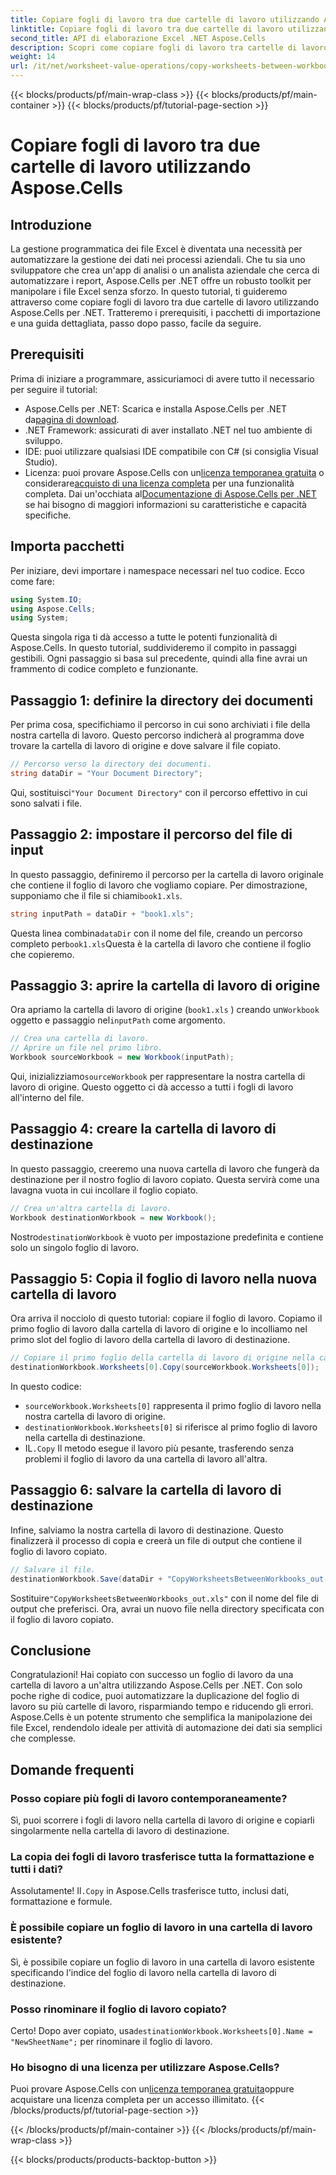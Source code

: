 ```yaml
---
title: Copiare fogli di lavoro tra due cartelle di lavoro utilizzando Aspose.Cells
linktitle: Copiare fogli di lavoro tra due cartelle di lavoro utilizzando Aspose.Cells
second_title: API di elaborazione Excel .NET Aspose.Cells
description: Scopri come copiare fogli di lavoro tra cartelle di lavoro Excel usando Aspose.Cells per .NET in questo tutorial dettagliato, passo dopo passo. Perfetto per automatizzare i processi Excel.
weight: 14
url: /it/net/worksheet-value-operations/copy-worksheets-between-workbooks/
---
```


{{< blocks/products/pf/main-wrap-class >}}
{{< blocks/products/pf/main-container >}}
{{< blocks/products/pf/tutorial-page-section >}}

# Copiare fogli di lavoro tra due cartelle di lavoro utilizzando Aspose.Cells

## Introduzione
La gestione programmatica dei file Excel è diventata una necessità per automatizzare la gestione dei dati nei processi aziendali. Che tu sia uno sviluppatore che crea un'app di analisi o un analista aziendale che cerca di automatizzare i report, Aspose.Cells per .NET offre un robusto toolkit per manipolare i file Excel senza sforzo. In questo tutorial, ti guideremo attraverso come copiare fogli di lavoro tra due cartelle di lavoro utilizzando Aspose.Cells per .NET. Tratteremo i prerequisiti, i pacchetti di importazione e una guida dettagliata, passo dopo passo, facile da seguire.
## Prerequisiti
Prima di iniziare a programmare, assicuriamoci di avere tutto il necessario per seguire il tutorial:
-  Aspose.Cells per .NET: Scarica e installa Aspose.Cells per .NET da[pagina di download](https://releases.aspose.com/cells/net/).
- .NET Framework: assicurati di aver installato .NET nel tuo ambiente di sviluppo.
- IDE: puoi utilizzare qualsiasi IDE compatibile con C# (si consiglia Visual Studio).
-  Licenza: puoi provare Aspose.Cells con un[licenza temporanea gratuita](https://purchase.aspose.com/temporary-license/) o considerare[acquisto di una licenza completa](https://purchase.aspose.com/buy) per una funzionalità completa.
 Dai un'occhiata al[Documentazione di Aspose.Cells per .NET](https://reference.aspose.com/cells/net/) se hai bisogno di maggiori informazioni su caratteristiche e capacità specifiche.
## Importa pacchetti
Per iniziare, devi importare i namespace necessari nel tuo codice. Ecco come fare:
```csharp
using System.IO;
using Aspose.Cells;
using System;
```
Questa singola riga ti dà accesso a tutte le potenti funzionalità di Aspose.Cells.
In questo tutorial, suddivideremo il compito in passaggi gestibili. Ogni passaggio si basa sul precedente, quindi alla fine avrai un frammento di codice completo e funzionante.
## Passaggio 1: definire la directory dei documenti
Per prima cosa, specifichiamo il percorso in cui sono archiviati i file della nostra cartella di lavoro. Questo percorso indicherà al programma dove trovare la cartella di lavoro di origine e dove salvare il file copiato.
```csharp
// Percorso verso la directory dei documenti.
string dataDir = "Your Document Directory";
```
 Qui, sostituisci`"Your Document Directory"` con il percorso effettivo in cui sono salvati i file.
## Passaggio 2: impostare il percorso del file di input
In questo passaggio, definiremo il percorso per la cartella di lavoro originale che contiene il foglio di lavoro che vogliamo copiare. Per dimostrazione, supponiamo che il file si chiami`book1.xls`.
```csharp
string inputPath = dataDir + "book1.xls";
```
 Questa linea combina`dataDir` con il nome del file, creando un percorso completo per`book1.xls`Questa è la cartella di lavoro che contiene il foglio che copieremo.
## Passaggio 3: aprire la cartella di lavoro di origine
Ora apriamo la cartella di lavoro di origine (`book1.xls` ) creando un`Workbook` oggetto e passaggio nel`inputPath` come argomento.
```csharp
// Crea una cartella di lavoro.
// Aprire un file nel primo libro.
Workbook sourceWorkbook = new Workbook(inputPath);
```
 Qui, inizializziamo`sourceWorkbook` per rappresentare la nostra cartella di lavoro di origine. Questo oggetto ci dà accesso a tutti i fogli di lavoro all'interno del file.
## Passaggio 4: creare la cartella di lavoro di destinazione
In questo passaggio, creeremo una nuova cartella di lavoro che fungerà da destinazione per il nostro foglio di lavoro copiato. Questa servirà come una lavagna vuota in cui incollare il foglio copiato.
```csharp
// Crea un'altra cartella di lavoro.
Workbook destinationWorkbook = new Workbook();
```
 Nostro`destinationWorkbook` è vuoto per impostazione predefinita e contiene solo un singolo foglio di lavoro.
## Passaggio 5: Copia il foglio di lavoro nella nuova cartella di lavoro
Ora arriva il nocciolo di questo tutorial: copiare il foglio di lavoro. Copiamo il primo foglio di lavoro dalla cartella di lavoro di origine e lo incolliamo nel primo slot del foglio di lavoro della cartella di lavoro di destinazione.
```csharp
// Copiare il primo foglio della cartella di lavoro di origine nella cartella di lavoro di destinazione.
destinationWorkbook.Worksheets[0].Copy(sourceWorkbook.Worksheets[0]);
```
In questo codice:
- `sourceWorkbook.Worksheets[0]` rappresenta il primo foglio di lavoro nella nostra cartella di lavoro di origine.
- `destinationWorkbook.Worksheets[0]` si riferisce al primo foglio di lavoro nella cartella di destinazione.
-  IL`.Copy` Il metodo esegue il lavoro più pesante, trasferendo senza problemi il foglio di lavoro da una cartella di lavoro all'altra.
## Passaggio 6: salvare la cartella di lavoro di destinazione
Infine, salviamo la nostra cartella di lavoro di destinazione. Questo finalizzerà il processo di copia e creerà un file di output che contiene il foglio di lavoro copiato.
```csharp
// Salvare il file.
destinationWorkbook.Save(dataDir + "CopyWorksheetsBetweenWorkbooks_out.xls");
```
 Sostituire`"CopyWorksheetsBetweenWorkbooks_out.xls"` con il nome del file di output che preferisci. Ora, avrai un nuovo file nella directory specificata con il foglio di lavoro copiato.

## Conclusione
Congratulazioni! Hai copiato con successo un foglio di lavoro da una cartella di lavoro a un'altra utilizzando Aspose.Cells per .NET. Con solo poche righe di codice, puoi automatizzare la duplicazione del foglio di lavoro su più cartelle di lavoro, risparmiando tempo e riducendo gli errori. Aspose.Cells è un potente strumento che semplifica la manipolazione dei file Excel, rendendolo ideale per attività di automazione dei dati sia semplici che complesse.
## Domande frequenti
### Posso copiare più fogli di lavoro contemporaneamente?  
Sì, puoi scorrere i fogli di lavoro nella cartella di lavoro di origine e copiarli singolarmente nella cartella di lavoro di destinazione.
### La copia dei fogli di lavoro trasferisce tutta la formattazione e tutti i dati?  
 Assolutamente! Il`.Copy` in Aspose.Cells trasferisce tutto, inclusi dati, formattazione e formule.
### È possibile copiare un foglio di lavoro in una cartella di lavoro esistente?  
Sì, è possibile copiare un foglio di lavoro in una cartella di lavoro esistente specificando l'indice del foglio di lavoro nella cartella di lavoro di destinazione.
### Posso rinominare il foglio di lavoro copiato?  
 Certo! Dopo aver copiato, usa`destinationWorkbook.Worksheets[0].Name = "NewSheetName";` per rinominare il foglio di lavoro.
### Ho bisogno di una licenza per utilizzare Aspose.Cells?  
 Puoi provare Aspose.Cells con un[licenza temporanea gratuita](https://purchase.aspose.com/temporary-license/)oppure acquistare una licenza completa per un accesso illimitato.
{{< /blocks/products/pf/tutorial-page-section >}}

{{< /blocks/products/pf/main-container >}}
{{< /blocks/products/pf/main-wrap-class >}}

{{< blocks/products/products-backtop-button >}}
